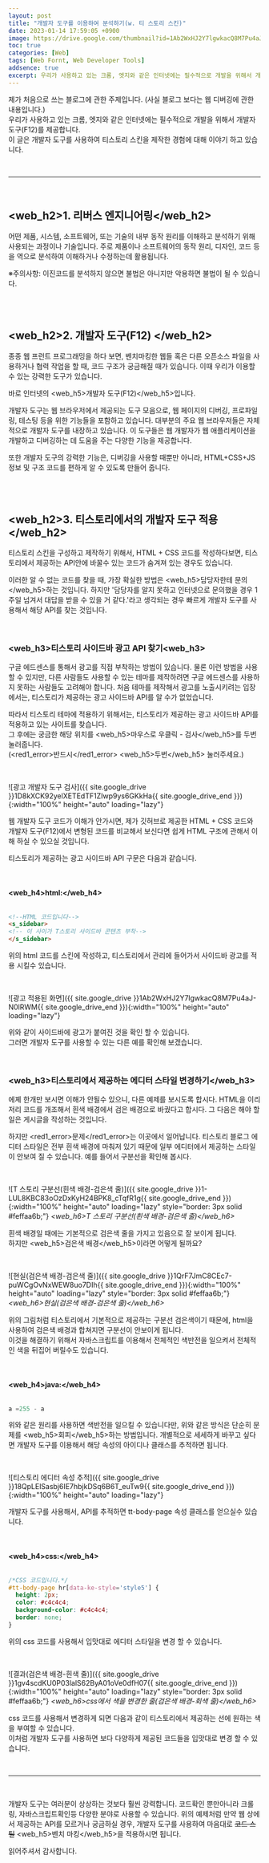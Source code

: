```yaml
---
layout: post
title: "개발자 도구를 이용하여 분석하기(w. 티 스토리 스킨)"
date: 2023-01-14 17:59:05 +0900
image: https://drive.google.com/thumbnail?id=1Ab2WxHJ2Y7lgwkacQ8M7Pu4aJ-N0lRWM
toc: true
categories: [Web]
tags: [Web Fornt, Web Developer Tools]
addsence: true
excerpt: 우리가 사용하고 있는 크롬, 엣지와 같은 인터넷에는 필수적으로 개발을 위해서 개발자 도구(F12)를 제공합니다. 이 글은 개발자 도루를 사용하여 HTML + CSS를 사용한 티스토리 스킨을 제작한 경험에 대해 이야기하고 있습니다.
---
```


제가 처음으로 쓰는 블로그에 관한 주제입니다. (사실 블로그 보다는 웹 디버깅에 관한 내용입니다.)  
우리가 사용하고 있는 크롬, 엣지와 같은 인터넷에는 필수적으로 개발을 위해서 개발자 도구(F12)를 제공합니다.    
이 글은 개발자 도구를 사용하여 티스토리 스킨을 제작한 경험에 대해 이야기 하고 있습니다.  

<br>

---

<br>

## <web_h2>1. 리버스 엔지니어링</web_h2>

어떤 제품, 시스템, 소프트웨어, 또는 기술의 내부 동작 원리를 이해하고 분석하기 위해 사용되는 과정이나 기술입니다. 주로 제품이나 소프트웨어의 동작 원리, 디자인, 코드 등을 역으로 분석하여 이해하거나 수정하는데 활용됩니다.  
  
  
<p><red1_error>※주의사항:</red1_error> 이진코드를 분석하지 않으면 불법은 아니지만 <red1_error>악용하면 불법</red1_error>이 될 수 있습니다.</p>  

<br>
<br>

## <web_h2>2. 개발자 도구(F12) </web_h2>

종종 웹 프런트 프로그래밍을 하다 보면, 벤치마킹한 웹들 혹은 다른 오픈소스 파일을 사용하거나 협력 작업을 할 때, 코드 구조가 궁금해질 때가 있습니다. 이때 우리가 이용할 수 있는 강력한 도구가 있습니다.  
  
바로 인터넷의 <web_h5>개발자 도구(F12)</web_h5>입니다.  
  
개발자 도구는 웹 브라우저에서 제공되는 도구 모음으로, 웹 페이지의 디버깅, 프로파일링, 테스팅 등을 위한 기능들을 포함하고 있습니다. 대부분의 주요 웹 브라우저들은 자체적으로 개발자 도구를 내장하고 있습니다. 이 도구들은 웹 개발자가 웹 애플리케이션을 개발하고 디버깅하는 데 도움을 주는 다양한 기능을 제공합니다.  
  
또한 개발자 도구의 강력한 기능은, 디버깅을 사용할 때뿐만 아니라, HTML+CSS+JS 정보 및 구조 코드를 편하게 알 수 있도록 만들어 줍니다.  

<br>
<br>

## <web_h2>3. 티스토리에서의 개발자 도구 적용</web_h2>

티스토리 스킨을 구성하고 제작하기 위해서, HTML + CSS 코드를 작성하다보면, 티스토리에서 제공하는 API안에 바꿀수 있는 코드가 숨겨져 있는 경우도 있습니다.  
  
이러한 알 수 없는 코드를 찾을 때, 가장 확실한 방법은 <web_h5>담당자한테 문의</web_h5>하는 것입니다. 하지만 '담당자를 알지 못하고 인터넷으로 문의했을 경우 1주일 넘겨서 대답을 받을 수 있을 거 같다.'라고 생각되는 경우 빠르게 개발자 도구를 사용해서 해당 API를 찾는 것입니다.  

<br>

### <web_h3>티스토리 사이드바 광고 API 찾기<web_h3>

구글 에드센스를 통해서 광고를 직접 부착하는 방법이 있습니다. 물론 이런 방법을 사용할 수 있지만, 다른 사람들도 사용할 수 있는 테마를 제작하려면 구글 에드센스를 사용하지 못하는 사람들도 고려해야 합니다. 처음 테마를 제작해서 광고를 노출시키려는 입장에서는, 티스토리가 제공하는 광고 사이드바 API를 알 수가 없었습니다.  
  
따라서 티스토리 테마에 적용하기 위해서는, 티스토리가 제공하는 광고 사이드바 API를 적용하고 있는 사이트를 찾습니다.  
그 후에는 궁금한 해당 위치를 <web_h5>마우스로 우클릭 - 검사</web_h5>를 두번 눌러줍니다.  
(<red1_error>반드시</red1_error> <web_h5>두번</web_h5> 눌러주세요.)
  
<br>

![광고 개발자 도구 검사]({{ site.google_drive }}1D8kXCK92yelXETEdTF1ZIwp9ys6GKkHa{{ site.google_drive_end }}){:width="100%" height="auto" loading="lazy"}
  
웹 개발자 도구 코드가 이해가 안가시면, 제가 깃허브로 제공한 HTML + CSS 코드와 개발자 도구(F12)에서 변형된 코드를 비교해서 보신다면 쉽게 HTML 구조에 관해서 이해 하실 수 있으실 것입니다.  
  
티스토리가 제공하는 광고 사이드바 API 구문은 다음과 같습니다.  

<br>

#### **<web_h4>html:</web_h4>**

```html

<!--HTML 코드입니다-->
<s_sidebar>
<!-- 이 사이가 T스토리 사이드바 콘텐츠 부착-->
</s_sidebar>

```

위의 html 코드를 스킨에 작성하고, 티스토리에서 관리에 들어가서 사이드바 광고를 적용 시킬수 있습니다.  

<br>

![광고 적용된 화면]({{ site.google_drive }}1Ab2WxHJ2Y7lgwkacQ8M7Pu4aJ-N0lRWM{{ site.google_drive_end }}){:width="100%" height="auto" loading="lazy"}

위와 같이 사이드바에 광고가 붙여진 것을 확인 할 수 있습니다.  
그러면 개발자 도구를 사용할 수 있는 다른 예를 확인해 보겠습니다.  

<br>

### <web_h3>티스토리에서 제공하는 에디터 스타일 변경하기</web_h3>

에졔 한개만 보시면 이해가 안될수 있으니, 다른 예제를 보시도록 합시다. HTML을 이리저리 코드를 개조해서 흰색 배경에서 검은 배경으로 바궜다고 합시다. 그 다음은 해야 할 일은 게시글을 작성하는 것입니다. 
  
하지만 <red1_error>문제</red1_error>는 이곳에서 일어납니다. 티스토리 블로그 에디터 스타일은 전부 흰색 배경에 마춰저 있기 때문에 일부 에디터에서 제공하는 스타일이 안보여 질 수 있습니다. 예를 들어서 구분선을 확인해 봅시다.  

<br>

![T 스토리 구분선(흰색 배경-검은색 줄)]({{ site.google_drive }}1-LUL8KBC83oOzDxKyH24BPK8_cTqfR1g{{ site.google_drive_end }}){:width="100%" height="auto" loading="lazy" style="border: 3px solid #feffaa6b;"}
*<web_h6>T 스토리 구분선(흰색 배경-검은색 줄)</web_h6>*  

흰색 배경일 때에는 기본적으로 검은색 줄을 가지고 있음으로 잘 보이게 됩니다.  
하지만 <web_h5>검은색 배경</web_h5>이라면 어떻게 될까요?  

<br>

![현실(검은색 배경-검은색 줄)]({{ site.google_drive }}1QrF7JmC8CEc7-puWCgOvNxWEW8uo7DIh{{ site.google_drive_end }}){:width="100%" height="auto" loading="lazy" style="border: 3px solid #feffaa6b;"}
*<web_h6>현실(검은색 배경-검은색 줄)</web_h6>*  

위의 그림처럼 티스토리에서 기본적으로 제공하는 구분선 검은색이기 때문에, html을 사용하여 검은색 배경과 합쳐지면 구분선이 안보이게 됩니다.  
이것을 해결하기 위해서 자바스크립트를 이용해서 전체적인 색반전을 일으켜서 전체적인 색을 뒤집어 버릴수도 있습니다.  

<br>

#### **<web_h4>java:</web_h4>**

```java

a =255 - a 

```

위와 같은 원리를 사용하면 색반전을 일으킬 수 있습니다만, 위와 같은 방식은 단순히 문제를 <web_h5>회피</web_h5>하는 방법입니다. 개별적으로 세세하게 바꾸고 싶다면 개발자 도구를 이용해서 해당 속성의 아이디나 클래스를 추적하면 됩니다.  

<br>

![티스토리 에디터 속성 추적]({{ site.google_drive }}18QpLElSasbj6IE7hbjkDSq6B6T_euTw9{{ site.google_drive_end }}){:width="100%" height="auto" loading="lazy"}

개발자 도구를 사용해서, API를 추적하면 tt-body-page 속성 클래스를 얻으실수 있습니다.  

<br>

#### **<web_h4>css:</web_h4>**

```css

/*CSS 코드입니다.*/
#tt-body-page hr[data-ke-style='style5'] {     
  height: 2px;
  color: #c4c4c4;  
  background-color: #c4c4c4;
  border: none;
}

```
위의 css 코드를 사용해서 입맛대로 에디터 스타일을 변경 할 수 있습니다.  

<br>

![결과(검은색 배경-흰색 줄)]({{ site.google_drive }}1gv4scdKU0P03lalS62ByA01oVe0dfH07{{ site.google_drive_end }}){:width="100%" height="auto" loading="lazy" style="border: 3px solid #feffaa6b;"}
*<web_h6>css에서 색을 변경한 줄(검은색 배경-회색 줄)</web_h6>*  

css 코드를 사용해서 변경하게 되면 다음과 같이 티스토리에서 제공하는 선에 원하는 색을 부여할 수 있습니다.  
이처럼 개발자 도구를 사용하면 보다 다양하게 제공된 코드들을 입맛대로 변경 할 수 있습니다.



<br>

---

<br>

개발자 도구는 여러분이 상상하는 것보다 훨씬 강력합니다. 코드확인 뿐만아니라 크롤링, 자바스크립트확인등 다양한 분야로 사용할 수 있습니다.
위의 예제처럼 만약 웹 상에서 제공하는 API를 모르거나 궁금하실 경우, 개발자 도구를 사용하여 마음대로 ~~코드 스틸~~ <web_h5>벤치 마킹</web_h5>을 적용하시면 됩니다.  
 
읽어주셔서 감사합니다.  
